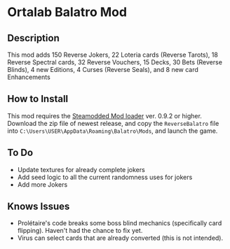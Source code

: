 # Ortalab Balatro Mod

## Description
This mod adds 150 Reverse Jokers, 22 Loteria cards (Reverse Tarots), 18 Reverse Spectral cards, 32 Reverse Vouchers, 15 Decks, 30 Bets (Reverse Blinds), 4 new Editions, 4 Curses (Reverse Seals), and 8 new card Enhancements

## How to Install
This mod requires the [Steamodded Mod loader](https://github.com/Steamopollys/Steamodded) ver. 0.9.2 or higher. Download the zip file of newest release, and copy the `ReverseBalatro` file into `C:\Users\USER\AppData\Roaming\Balatro\Mods`, and launch the game. 

## To Do
- Update textures for already complete jokers
- Add seed logic to all the current randomness uses for jokers
- Add more Jokers

## Knows Issues
- Prolétaire's code breaks some boss blind mechanics (specifically card flipping). Haven't had the chance to fix yet. 
- Virus can select cards that are already converted (this is not intended).
